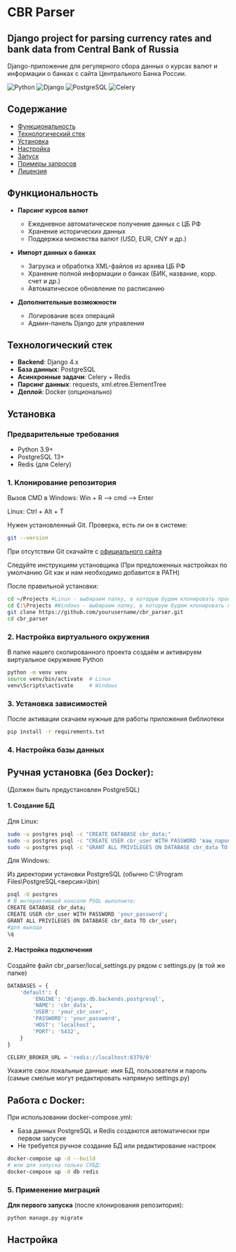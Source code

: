# CBR Parser

Django project for parsing currency rates and bank data from Central Bank of Russia
---
Django-приложение для регулярного сбора данных о курсах валют и информации о банках с сайта Центрального Банка России.

![Python](https://img.shields.io/badge/Python-3.9+-blue.svg)
![Django](https://img.shields.io/badge/Django-4.0+-green.svg)
![PostgreSQL](https://img.shields.io/badge/PostgreSQL-13+-blue.svg)
![Celery](https://img.shields.io/badge/Celery-5.0+-yellowgreen.svg)

## Содержание
- [Функциональность](#функциональность)
- [Технологический стек](#технологический-стек)
- [Установка](#установка)
- [Настройка](#настройка)
- [Запуск](#запуск)
- [Примеры запросов](#примеры-запросов)
- [Лицензия](#лицензия)


## Функциональность

- **Парсинг курсов валют**
  - Ежедневное автоматическое получение данных с ЦБ РФ
  - Хранение исторических данных
  - Поддержка множества валют (USD, EUR, CNY и др.)

- **Импорт данных о банках**
  - Загрузка и обработка XML-файлов из архива ЦБ РФ
  - Хранение полной информации о банках (БИК, название, корр. счет и др.)
  - Автоматическое обновление по расписанию

- **Дополнительные возможности**
  - Логирование всех операций
  - Админ-панель Django для управления

## Технологический стек

- **Backend**: Django 4.x
- **База данных**: PostgreSQL
- **Асинхронные задачи**: Celery + Redis
- **Парсинг данных**: requests, xml.etree.ElementTree
- **Деплой**: Docker (опционально)


## Установка

### Предварительные требования
- Python 3.9+
- PostgreSQL 13+
- Redis (для Celery)


### 1. Клонирование репозитория
Вызов CMD в Windows: Win + R --> cmd --> Enter

Linux: Ctrl + Alt + T

Нужен установленный Git. Проверка, есть ли он в системе:
```bash
git --version
```
При отсутствии Git скачайте с [официального сайта](https://git-scm.com/downloads/win)

Следуйте инструкциям установщика (При предложенных настройках по умолчанию Git как и нам необходимо добавится в PATH)

После правильной установки:
```bash
cd ~/Projects #Linux - выбираем папку, в которую будем клонировать проект
cd C:\Projects #Windows - выбираем папку, в которую будем клонировать проект
git clone https://github.com/yourusername/cbr_parser.git
cd cbr_parser
```

### 2. Настройка виртуального окружения
В папке нашего скопированного проекта создаём и активируем виртуальное окружение Python
```bash
python -m venv venv
source venv/bin/activate  # Linux
venv\Scripts\activate     # Windows
```

### 3. Установка зависимостей
После активации скачаем нужные для работы приложения библиотеки
```bash
pip install -r requirements.txt
```

### 4. Настройка базы данных
Ручная установка (без Docker):
-----
(Должен быть предустановлен PostgreSQL)
#### 1. Создание БД
Для Linux:
```bash
sudo -u postgres psql -c "CREATE DATABASE cbr_data;"
sudo -u postgres psql -c "CREATE USER cbr_user WITH PASSWORD 'ваш_пароль';"
sudo -u postgres psql -c "GRANT ALL PRIVILEGES ON DATABASE cbr_data TO cbr_user;"
```
Для Windows:

Из директории установки PostgreSQL (обычно C:\Program Files\PostgreSQL\<версия>\bin)
```bash
psql -U postgres
# В интерактивной консоли PSQL выполните:
CREATE DATABASE cbr_data;
CREATE USER cbr_user WITH PASSWORD 'your_password';
GRANT ALL PRIVILEGES ON DATABASE cbr_data TO cbr_user;
#для выхода
\q
```
#### 2. Настройка подключения
Создайте файл cbr_parser/local_settings.py рядом с settings.py (в той же папке)
```py
DATABASES = {
    'default': {
        'ENGINE': 'django.db.backends.postgresql',
        'NAME': 'cbr_data',
        'USER': 'your_cbr_user',
        'PASSWORD': 'your_password',
        'HOST': 'localhost',
        'PORT': '5432',
    }
}

CELERY_BROKER_URL = 'redis://localhost:6379/0'
```
Укажите свои локальные данные: имя БД, пользователя и пароль
(самые смелые могут редактировать напрямую settings.py)


Работа с Docker:
-----
При использовании docker-compose.yml:
- База данных PostgreSQL и Redis создаются автоматически при первом запуске
- Не требуется ручное создание БД или редактирование настроек
```bash
docker-compose up -d --build
# или для запуска только СУБД:
docker-compose up -d db redis  
```

### 5. Применение миграций

**Для первого запуска** (после клонирования репозитория):
```bash
python manage.py migrate
```


## Настройка



